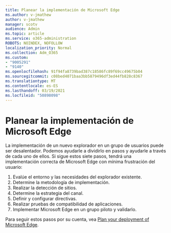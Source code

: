 ```yaml
---
title: Planear la implementación de Microsoft Edge
ms.author: v-jmathew
author: v-jmathew
manager: scotv
audience: Admin
ms.topic: article
ms.service: o365-administration
ROBOTS: NOINDEX, NOFOLLOW
localization_priority: Normal
ms.collection: Adm_O365
ms.custom:
- "9005291"
- "9140"
ms.openlocfilehash: 91f94fa8739bad387c18586fc89f69cc49675b04
ms.sourcegitcommit: c08bed4071baa3bb5879496df3ed44fb828c8367
ms.translationtype: MT
ms.contentlocale: es-ES
ms.lasthandoff: 03/19/2021
ms.locfileid: "50898098"
---
```

# <a name="plan-your-deployment-of-microsoft-edge"></a>Planear la implementación de Microsoft Edge

La implementación de un nuevo explorador en un grupo de usuarios puede ser desalentador. Podemos ayudarle a dividirlo en pasos y ayudarle a través de cada uno de ellos. Si sigue estos siete pasos, tendrá una implementación correcta de Microsoft Edge con mínima frustración del usuario:

1. Evalúe el entorno y las necesidades del explorador existente.
2. Determine la metodología de implementación.
3. Realizar la detección de sitios.
4. Determine la estrategia del canal.
5. Definir y configurar directivas.
6. Realizar pruebas de compatibilidad de aplicaciones.
7. Implementar Microsoft Edge en un grupo piloto y validarlo.

Para seguir estos pasos por su cuenta, vea [Plan your deployment of Microsoft Edge](https://go.microsoft.com/fwlink/?linkid=2129990).
